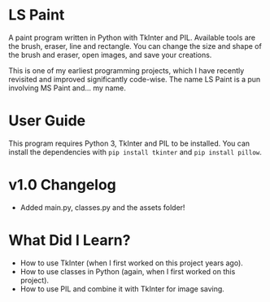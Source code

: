# LS Paint
A paint program written in Python with TkInter and PIL. Available tools are the brush, eraser, line and rectangle. You can change the size and shape of the brush and eraser, open images, and save your creations.

This is one of my earliest programming projects, which I have recently revisited and improved significantly code-wise. The name LS Paint is a pun involving MS Paint and... my name.

# User Guide
This program requires Python 3, TkInter and PIL to be installed. You can install the dependencies with ``pip install tkinter`` and ``pip install pillow``.

# v1.0 Changelog
 - Added main.py, classes.py and the assets folder!

# What Did I Learn?
 - How to use TkInter (when I first worked on this project years ago).
 - How to use classes in Python (again, when I first worked on this project).
 - How to use PIL and combine it with TkInter for image saving.
